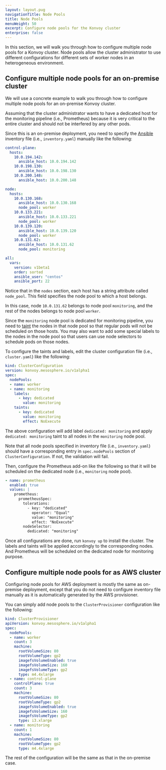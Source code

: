 ```yaml
---
layout: layout.pug
navigationTitle: Node Pools
title: Node Pools
menuWeight: 50
excerpt: Configure node pools for the Konvoy cluster
enterprise: false
---
```


In this section, we will walk you through how to configure multiple node pools for a Konvoy cluster.
Node pools allow the cluster administrator to use different configurations for different sets of worker nodes in an heterogeneous environment.

## Configure multiple node pools for an on-premise cluster

We will use a concrete example to walk you through how to configure multiple node pools for an on-premise Konvoy cluster.

Assuming that the cluster administrator wants to have a dedicated host for the monitoring pipeline (i.e., Prometheus) because it is very critical to the entire cluster and should not be interfered by any other pods.

Since this is an on-premise deployment, you need to specify the [Ansible][ansible] inventory file (i.e., `inventory.yaml`) manually like the following:

```yaml
control-plane:
  hosts:
    10.0.194.142:
      ansible_host: 10.0.194.142
    10.0.198.130:
      ansible_host: 10.0.198.130
    10.0.200.148:
      ansible_host: 10.0.200.148

node:
  hosts:
    10.0.130.168:
      ansible_host: 10.0.130.168
      node_pool: worker
    10.0.133.221:
      ansible_host: 10.0.133.221
      node_pool: worker
    10.0.139.120:
      ansible_host: 10.0.139.120
      node_pool: worker
    10.0.131.62:
      ansible_host: 10.0.131.62
      node_pool: monitoring

all:
  vars:
    version: v1beta1
    order: sorted
    ansible_user: "centos"
    ansible_port: 22
```

Notice that in the `nodes` section, each host has a string attribute called `node_pool`.
This field specifies the node pool to which a host belongs.

In this case, node `10.0.131.62` belongs to node pool `monitoring`, and the rest of the nodes belongs to node pool `worker`.

Since the `monitoring` node pool is dedicated for monitoring pipeline, you need to [taint][taint_toleration] the nodes in that node pool so that regular pods will not be scheduled on those hosts.
You may also want to add some special labels to the nodes in the node pool so that users can use node selectors to schedule pods on those nodes.

To configure the taints and labels, edit the cluster configuration file (i.e., `cluster.yaml`) like the following:

```yaml
kind: ClusterConfiguration
version: konvoy.mesosphere.io/v1alpha1
spec:
  nodePools:
  - name: worker
  - name: monitoring
    labels:
      - key: dedicated
        value: monitoring
    taints:
      - key: dedicated
        value: monitoring
        effect: NoExecute
```

The above configuration will add label `dedicated: monitoring` and apply `dedicated: monitoring` taint to all nodes in the `monitoring` node pool.

Note that all node pools specified in inventory file (i.e., `inventory.yaml`) should have a corresponding entry in `spec.nodePools` section of `ClusterConfiguration`.
If not, the validation will fail.

Then, configure the Prometheus add-on like the following so that it will be scheduled on the dedicated node (i.e., `monitoring` node pool).

```yaml
- name: prometheus
  enabled: true
  values: |
    prometheus:
      prometheusSpec:
        tolerations:
          - key: "dedicated"
            operator: "Equal"
            value: "monitoring"
            effect: "NoExecute"
        nodeSelector:
          dedicated: "monitoring"
```

Once all configurations are done, run `konvoy up` to install the cluster.
The labels and taints will be applied accordingly to the corresponding nodes.
And Prometheus will be scheduled on the dedicated node for monitoring purpose.

## Configure multiple node pools for as AWS cluster

Configuring node pools for AWS deployment is mostly the same as on-premise deployment, except that you do not need to configure inventory file manually as it is automatically generated by the AWS provisioner.

You can simply add node pools to the `ClusterProvisioner` configuration like the following:

```yaml
kind: ClusterProvisioner
apiVersion: konvoy.mesosphere.io/v1alpha1
spec:
  nodePools:
  - name: worker
    count: 3
    machine:
      rootVolumeSize: 80
      rootVolumeType: gp2
      imagefsVolumeEnabled: true
      imagefsVolumeSize: 160
      imagefsVolumeType: gp2
      type: m4.4xlarge
  - name: control-plane
    controlPlane: true
    count: 3
    machine:
      rootVolumeSize: 80
      rootVolumeType: gp2
      imagefsVolumeEnabled: true
      imagefsVolumeSize: 160
      imagefsVolumeType: gp2
      type: i3.xlarge
  - name: monitoring
    count: 1
    machine:
      rootVolumeSize: 80
      rootVolumeType: gp2
      type: m4.4xlarge
```

The rest of the configuration will be the same as that in the on-premise case.

[ansible]: https://www.ansible.com/
[taint_toleration]: https://kubernetes.io/docs/concepts/configuration/taint-and-toleration/
